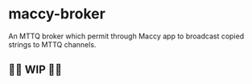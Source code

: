 # maccy-broker
An MTTQ broker which permit through Maccy app to broadcast copied strings to  MTTQ channels.

## 🚧🚧 WIP 🚧🚧
